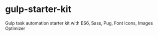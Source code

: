 # gulp-starter-kit
Gulp task automation starter kit with ES6, Sass, Pug, Font Icons, Images Optimizer
